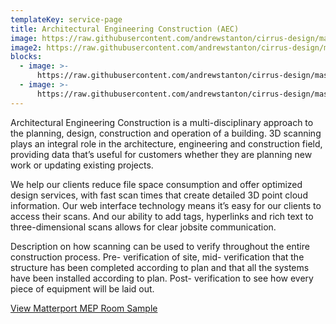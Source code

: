 ```yaml
---
templateKey: service-page
title: Architectural Engineering Construction (AEC)
image: https://raw.githubusercontent.com/andrewstanton/cirrus-design/master/src/img/content/aec/aec-2.jpg
image2: https://raw.githubusercontent.com/andrewstanton/cirrus-design/master/src/img/content/aec-example.jpg
blocks:
  - image: >-
      https://raw.githubusercontent.com/andrewstanton/cirrus-design/master/src/img/content/wall-2.jpg
  - image: >-
      https://raw.githubusercontent.com/andrewstanton/cirrus-design/master/src/img/content/wall-as-built.jpg
---
```


Architectural Engineering Construction is a multi-disciplinary approach to the planning, design, construction and operation of a building. 3D scanning plays an integral role in the architecture, engineering and construction field, providing data that’s useful for customers whether they are planning new work or updating existing projects.

We help our clients reduce file space consumption and offer optimized design services, with fast scan times that create detailed 3D point cloud information. Our web interface technology means it’s easy for our clients to access their scans. And our ability to add tags, hyperlinks and rich text to three-dimensional scans allows for clear jobsite communication.

Description on how scanning can be used to verify throughout the entire construction process. Pre- verification of site, mid- verification that the structure has been completed according to plan and that all the systems have been installed according to plan. Post- verification to see how every piece of equipment will be laid out.

<a href="https://my.matterport.com/show/?m=urwL1Q2NQCe" target="_blank">View Matterport MEP Room Sample</a>
